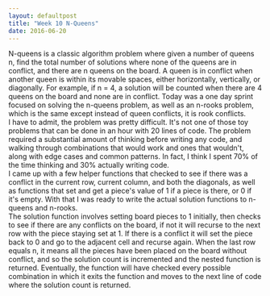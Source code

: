 ```yaml
---
layout: defaultpost
title: "Week 10 N-Queens"
date: 2016-06-20
---
```


N-queens is a classic algorithm problem where given a number of queens n, find the total number of solutions where none of the queens are in conflict, and there are n queens on the board. A queen is in conflict when another queen is within its movable spaces, either horizontally, vertically, or diagonally. For example, if n = 4, a solution will be counted when there are 4 queens on the board and none are in conflict. Today was a one day sprint focused on solving the n-queens problem, as well as an n-rooks problem, which is the same except instead of queen conflicts, it is rook conflicts.<br />
I have to admit, the problem was pretty difficult. It's not one of those toy problems that can be done in an hour with 20 lines of code. The problem required a substantial amount of thinking before writing any code, and walking through combinations that would work and ones that wouldn't, along with edge cases and common patterns. In fact, I think I spent 70% of the time thinking and 30% actually writing code.<br />
I came up with a few helper functions that checked to see if there was a conflict in the current row, current column, and both the diagonals, as well as functions that set and get a piece's value of 1 if a piece is there, or 0 if it's empty. With that I was ready to write the actual solution functions to n-queens and n-rooks.<br />
The solution function involves setting board pieces to 1 initially, then checks to see if there are any conflicts on the board, if not it will recurse to the next row with the piece staying set at 1. If there is a conflict it will set the piece back to 0 and go to the adjacent cell and recurse again. When the last row equals n, it means all the pieces have been placed on the board without conflict, and so the solution count is incremented and the nested function is returned. Eventually, the function will have checked every possible combination in which it exits the function and moves to the next line of code where the solution count is returned.